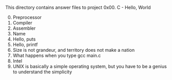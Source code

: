 This directory contains answer files to project 0x00. C - Hello, World

0. Preprocessor
1. Compiler
2. Assembler
3. Name
4. Hello, puts
5. Hello, printf
6. Size is not grandeur, and territory does not make a nation
7. What happens when you type gcc main.c
8. Intel
9. UNIX is basically a simple operating system, but you have to be a genius to understand the simplicity